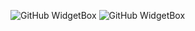 ![GitHub WidgetBox](https://github-widgetbox.vercel.app/api/profile?username=Cyteon&data=followers,repositories,stars,commits&theme=darkmode)
![GitHub WidgetBox](https://github-widgetbox.vercel.app/api/skills?languages=js&theme=darkmode)
